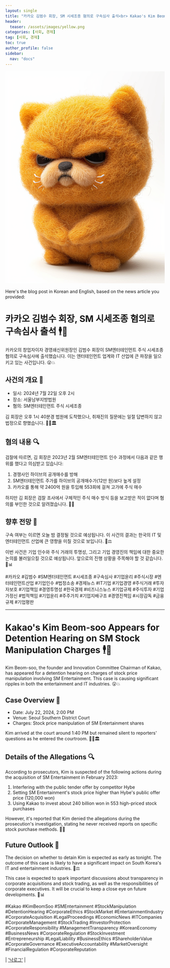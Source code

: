 ```yaml
---
layout: single
title: "카카오 김범수 회장, SM 시세조종 혐의로 구속심사 출석<br> Kakao's Kim Beom-soo Appears for Detention Hearing on SM Stock Manipulation Charges 🕴️💼"
header:
  teaser: /assets/images/yellow.png
categories: [사회, 경제]
tag: [사회, 경제]
toc: true
author_profile: false
sidebar:
  nav: "docs"
---
```

!["주목"](/assets/images/yellow.png)

Here's the blog post in Korean and English, based on the news article you provided:

# 카카오 김범수 회장, SM 시세조종 혐의로 구속심사 출석 🕴️💼

카카오의 창업자이자 경영쇄신위원장인 김범수 회장이 SM엔터테인먼트 주식 시세조종 혐의로 구속심사에 출석했습니다. 이는 엔터테인먼트 업계와 IT 산업에 큰 파장을 일으키고 있는 사건입니다. 😮💥

## 사건의 개요 📜

- 일시: 2024년 7월 22일 오후 2시
- 장소: 서울남부지방법원
- 혐의: SM엔터테인먼트 주식 시세조종

김 회장은 오후 1시 40분경 법원에 도착했으나, 취재진의 질문에는 일절 답변하지 않고 법정으로 향했습니다. 🚶‍♂️🏛️

## 혐의 내용 🔍

검찰에 따르면, 김 회장은 2023년 2월 SM엔터테인먼트 인수 과정에서 다음과 같은 행위를 했다고 의심받고 있습니다:

1. 경쟁사인 하이브의 공개매수를 방해
2. SM엔터테인먼트 주가를 하이브의 공개매수가(12만 원)보다 높게 설정
3. 카카오를 통해 약 2400억 원을 투입해 553회에 걸쳐 고가에 주식 매수

하지만 김 회장은 검찰 조사에서 구체적인 주식 매수 방식 등을 보고받은 적이 없다며 혐의를 부인한 것으로 알려졌습니다. 🤔💬

## 향후 전망 🔮

구속 여부는 이르면 오늘 밤 결정될 것으로 예상됩니다. 이 사건의 결과는 한국의 IT 및 엔터테인먼트 산업에 큰 영향을 미칠 것으로 보입니다. 🌙⚖️

이번 사건은 기업 인수와 주식 거래의 투명성, 그리고 기업 경영진의 책임에 대한 중요한 논의를 불러일으킬 것으로 예상됩니다. 앞으로의 진행 상황을 주목해야 할 것 같습니다. 👀📊

#카카오 #김범수 #SM엔터테인먼트 #시세조종 #구속심사 #기업윤리 #주식시장 #엔터테인먼트산업 #기업인수 #법정소송 #경제뉴스 #IT기업 #기업경영 #주식거래 #투자자보호 #기업책임 #경영투명성 #한국경제 #비즈니스뉴스 #기업규제 #주식투자 #기업가정신 #법적책임 #기업윤리 #주주가치 #기업지배구조 #경영진책임 #시장감독 #금융규제 #기업평판

---

# Kakao's Kim Beom-soo Appears for Detention Hearing on SM Stock Manipulation Charges 🕴️💼

Kim Beom-soo, the founder and Innovation Committee Chairman of Kakao, has appeared for a detention hearing on charges of stock price manipulation involving SM Entertainment. This case is causing significant ripples in both the entertainment and IT industries. 😮💥

## Case Overview 📜

- Date: July 22, 2024, 2:00 PM
- Venue: Seoul Southern District Court
- Charges: Stock price manipulation of SM Entertainment shares

Kim arrived at the court around 1:40 PM but remained silent to reporters' questions as he entered the courtroom. 🚶‍♂️🏛️

## Details of the Allegations 🔍

According to prosecutors, Kim is suspected of the following actions during the acquisition of SM Entertainment in February 2023:

1. Interfering with the public tender offer by competitor Hybe
2. Setting SM Entertainment's stock price higher than Hybe's public offer price (120,000 won)
3. Using Kakao to invest about 240 billion won in 553 high-priced stock purchases

However, it's reported that Kim denied the allegations during the prosecution's investigation, stating he never received reports on specific stock purchase methods. 🤔💬

## Future Outlook 🔮

The decision on whether to detain Kim is expected as early as tonight. The outcome of this case is likely to have a significant impact on South Korea's IT and entertainment industries. 🌙⚖️

This case is expected to spark important discussions about transparency in corporate acquisitions and stock trading, as well as the responsibilities of corporate executives. It will be crucial to keep a close eye on future developments. 👀📊

#Kakao #KimBeomSoo #SMEntertainment #StockManipulation #DetentionHearing #CorporateEthics #StockMarket #EntertainmentIndustry #CorporateAcquisition #LegalProceedings #EconomicNews #ITCompanies #CorporateManagement #StockTrading #InvestorProtection #CorporateResponsibility #ManagementTransparency #KoreanEconomy #BusinessNews #CorporateRegulation #StockInvestment #Entrepreneurship #LegalLiability #BusinessEthics #ShareholderValue #CorporateGovernance #ExecutiveAccountability #MarketOversight #FinancialRegulation #CorporateReputation

| ['낙로그'](https://blog.naver.com/nocklog) |
